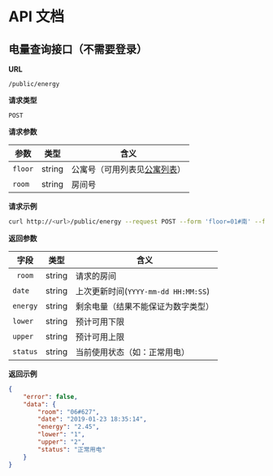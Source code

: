 # API 文档

## 电量查询接口（不需要登录）

**URL**

`/public/energy`

**请求类型**

`POST`

**请求参数**

| 参数    | 类型   | 含义                                          |
| ------- | ------ | --------------------------------------------- |
| `floor` | string | 公寓号（可用列表见[公寓列表](floor_list.md)） |
| `room`  | string | 房间号                                        |

**请求示例**

```bash
curl http://<url>/public/energy --request POST --form 'floor=01#南' --form 'room=101'
```

**返回参数**

| 字段     | 类型   | 含义                                |
| -------- | ------ | ----------------------------------- |
| ` room`  | string | 请求的房间                          |
| `date`   | string | 上次更新时间(`YYYY-mm-dd HH:MM:SS`) |
| `energy` | string | 剩余电量（结果不能保证为数字类型）  |
| `lower`  | string | 预计可用下限                        |
| `upper`  | string | 预计可用上限                        |
| `status` | string | 当前使用状态（如：正常用电）        |

**返回示例**

```json
{
    "error": false,
    "data": {
        "room": "06#627",
        "date": "2019-01-23 18:35:14",
        "energy": "2.45",
        "lower": "1",
        "upper": "2",
        "status": "正常用电"
    }
}
```
